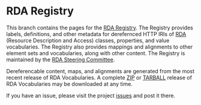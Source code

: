 # RDA Registry

This branch contains the pages for the [RDA Registry](http://www.rdaregistry.info/). The Registry provides labels, definitions, and other metadata for derefernced HTTP IRIs of [RDA](http://www.rdatoolkit.org/) (Resource Description and Access) classes, properties, and value vocabularies. The Registry also provides mappings and alignments to other element sets and vocabularies, along with other content. The Registry is maintained by the [RDA Steering Committee](http://www.rda-rsc.org/).

Dereferencable content, maps, and alignments are generated from the most recent release of RDA Vocabularies. A complete [ZIP](https://github.com/RDVocab/RDA-Vocabularies/zipball/master) or [TARBALL](https://github.com/RDVocab/RDA-Vocabularies/tarball/master) release of RDA Vocabularies may be downloaded at any time. 

If you have an issue, please visit the project [issues](https://github.com/RDVocab/RDA-Vocabularies/issues) 
and post it there.

  


